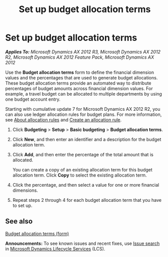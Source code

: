 ﻿---
title: Set up budget allocation terms
TOCTitle: Set up budget allocation terms
ms:assetid: 2409fd8f-5341-4cd5-a1f6-3805ace1ea09
ms:mtpsurl: https://technet.microsoft.com/en-us/library/Hh208480(v=AX.60)
ms:contentKeyID: 36056186
ms.date: 04/18/2014
mtps_version: v=AX.60
f1_keywords:
- allocations for budget
- budget allocations
---

# Set up budget allocation terms 


_**Applies To:** Microsoft Dynamics AX 2012 R3, Microsoft Dynamics AX 2012 R2, Microsoft Dynamics AX 2012 Feature Pack, Microsoft Dynamics AX 2012_

Use the **Budget allocation terms** form to define the financial dimension values and the percentages that are used to generate budget allocations. These budget allocation terms provide an automated way to distribute percentages of budget amounts across financial dimension values. For example, a travel budget can be allocated to multiple departments by using one budget account entry.

Starting with cumulative update 7 for Microsoft Dynamics AX 2012 R2, you can also use ledger allocation rules for budget plans. For more information, see [About allocation rules](about-allocation-rules.md) and [Create an allocation rule](create-an-allocation-rule.md).

1.  Click **Budgeting** \> **Setup** \> **Basic budgeting** \> **Budget allocation terms**.

2.  Click **New**, and then enter an identifier and a description for the budget allocation term.

3.  Click **Add**, and then enter the percentage of the total amount that is allocated.
    
    You can create a copy of an existing allocation term for this budget allocation term. Click **Copy** to select the existing allocation term.

4.  Click the percentage, and then select a value for one or more financial dimensions.

5.  Repeat steps 2 through 4 for each budget allocation term that you have to set up.

## See also

[Budget allocation terms (form)](https://technet.microsoft.com/en-us/library/hh209569\(v=ax.60\))

  
**Announcements:** To see known issues and recent fixes, use [Issue search](http://go.microsoft.com/fwlink/?linkid=389258) in [Microsoft Dynamics Lifecycle Services](http://go.microsoft.com/fwlink/?linkid=306505) (LCS).

